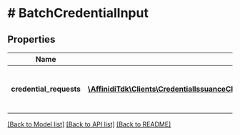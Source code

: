 # # BatchCredentialInput

## Properties

Name | Type | Description | Notes
------------ | ------------- | ------------- | -------------
**credential_requests** | [**\AffinidiTdk\Clients\CredentialIssuanceClient\Model\BatchCredentialInputCredentialRequestsInner[]**](BatchCredentialInputCredentialRequestsInner.md) | Array that contains Credential Request objects. |

[[Back to Model list]](../../README.md#models) [[Back to API list]](../../README.md#endpoints) [[Back to README]](../../README.md)

